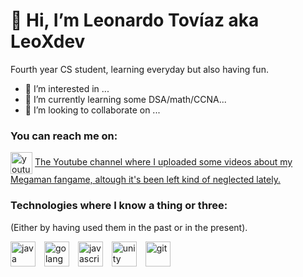 # 👋 Hi, I’m Leonardo Tovíaz aka LeoXdev

Fourth year CS student, learning everyday but also having fun.

- 👀 I’m interested in ...
- 🌱 I’m currently learning some DSA/math/CCNA...
- 💞️ I’m looking to collaborate on ...
              <!-- Reach me section -->

<h3 align="left">You can reach me on:</h3>
<p align="left">

<img align="center" src="https://github.com/rahuldkjain/github-profile-readme-generator/blob/master/src/images/icons/Social/youtube.svg" alt="youtube" height="35" width="35"/>
<a href="https://www.youtube.com/channel/UC2_GPZyj6cS1P0t7bizBOnA" target="_blank" rel="noopener noreferrer">The Youtube channel where I uploaded some videos about my Megaman fangame, altough it's been left kind of neglected lately.</a>

</p>

<h3 align="left">Technologies where I know a thing or three:</h3>
(Either by having used them in the past or in the present). <br>

<p align="left">
  <img src="https://github.com/rahuldkjain/github-profile-readme-generator/blob/master/src/images/icons/ProgrammingLanguages/java.svg" alt="java" height="40" width="40" style="margin-right: 10px;"/>
  <img src="https://github.com/rahuldkjain/github-profile-readme-generator/blob/master/src/images/icons/ProgrammingLanguages/go.svg" alt="golang" height="40" width="40" style="margin-right: 10px;"/>
  <img src="https://github.com/rahuldkjain/github-profile-readme-generator/blob/master/src/images/icons/ProgrammingLanguages/javascript.svg" alt="javascript" height="40" width="40" style="margin-right: 10px;"/>
  <img src="https://github.com/rahuldkjain/github-profile-readme-generator/blob/master/src/images/icons/GameEngines/unity.svg" alt="unity" height="40" width="40" style="margin-right: 10px;"/>
  <img src="https://github.com/rahuldkjain/github-profile-readme-generator/blob/master/src/images/icons/Other/git.svg" alt="git" height="40" width="40"/>
</p>
